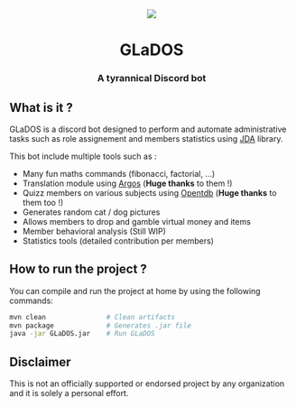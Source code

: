 <div align="center">
    <img src="https://static.aze.sh/GLaDOS.png"/>
    <h1>GLaDOS</h1>
    <h3>A tyrannical Discord bot</h3>
</div>

## What is it ?

GLaDOS is a discord bot designed to perform and automate administrative tasks such as role assignement and members statistics using [JDA](https://github.com/discord-jda/JDA) library.

This bot include multiple tools such as :
* Many fun maths commands (fibonacci, factorial, ...)
* Translation module using [Argos](https://www.argosopentech.com/) (**Huge thanks** to them !)
* Quizz members on various subjects using [Opentdb](https://opentdb.com/) (**Huge thanks** to them too !)
* Generates random cat / dog pictures
* Allows members to drop and gamble virtual money and items
* Member behavioral analysis (Still WIP)
* Statistics tools (detailed contribution per members)

## How to run the project ?

You can compile and run the project at home by using the following commands:
```sh
mvn clean               # Clean artifacts
mvn package             # Generates .jar file
java -jar GLaDOS.jar    # Run GLaDOS
```

## Disclaimer

This is not an officially supported or endorsed project by any organization and it is solely a personal effort.